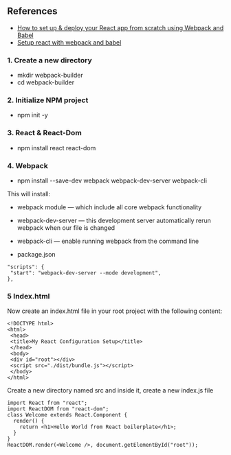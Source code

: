 ## References

- [How to set up & deploy your React app from scratch using Webpack and Babel](https://www.freecodecamp.org/news/how-to-set-up-deploy-your-react-app-from-scratch-using-webpack-and-babel-a669891033d4)
- [Setup react with webpack and babel](https://medium.com/age-of-awareness/setup-react-with-webpack-and-babel-5114a14a47e9)

### 1. Create a new directory

- mkdir webpack-builder
- cd webpack-builder

### 2. Initialize NPM project

- npm init -y

### 3. React & React-Dom
- npm install react react-dom

### 4. Webpack
- npm install --save-dev webpack webpack-dev-server webpack-cli

This will install:

- webpack module — which include all core webpack functionality
- webpack-dev-server — this development server automatically rerun webpack when our file is changed
- webpack-cli — enable running webpack from the command line

- package.json
```
"scripts": {
 "start": "webpack-dev-server --mode development",
},
```

### 5 Index.html
Now create an index.html file in your root project with the following content:
```
<!DOCTYPE html>
<html>
 <head>
 <title>My React Configuration Setup</title>
 </head>
 <body>
 <div id="root"></div>
 <script src="./dist/bundle.js"></script>
 </body>
</html>
```

Create a new directory named src and inside it, create a new index.js file
```
import React from "react";
import ReactDOM from "react-dom";
class Welcome extends React.Component {
  render() {
    return <h1>Hello World from React boilerplate</h1>;
  }
}
ReactDOM.render(<Welcome />, document.getElementById("root"));
```
